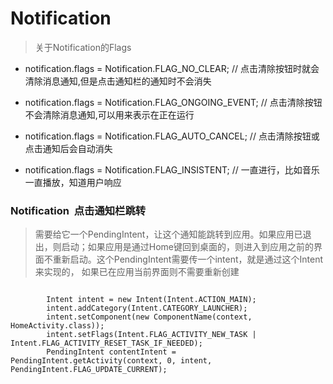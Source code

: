 # Notification



> 关于Notification的Flags

- notification.flags = Notification.FLAG_NO_CLEAR; // 点击清除按钮时就会清除消息通知,但是点击通知栏的通知时不会消失  

- notification.flags = Notification.FLAG_ONGOING_EVENT; // 点击清除按钮不会清除消息通知,可以用来表示在正在运行  

- notification.flags = Notification.FLAG_AUTO_CANCEL; // 点击清除按钮或点击通知后会自动消失  

- notification.flags = Notification.FLAG_INSISTENT; // 一直进行，比如音乐一直播放，知道用户响应  



### Notification  点击通知栏跳转

> 需要给它一个PendingIntent，让这个通知能跳转到应用。如果应用已退出，则启动；如果应用是通过Home键回到桌面的，则进入到应用之前的界面不重新启动。这个PendingIntent需要传一个intent，就是通过这个Intent来实现的， 如果已在应用当前界面则不需要重新创建


```

        Intent intent = new Intent(Intent.ACTION_MAIN);
        intent.addCategory(Intent.CATEGORY_LAUNCHER);
        intent.setComponent(new ComponentName(context, HomeActivity.class));
        intent.setFlags(Intent.FLAG_ACTIVITY_NEW_TASK | Intent.FLAG_ACTIVITY_RESET_TASK_IF_NEEDED);
        PendingIntent contentIntent = PendingIntent.getActivity(context, 0, intent, PendingIntent.FLAG_UPDATE_CURRENT);

```
